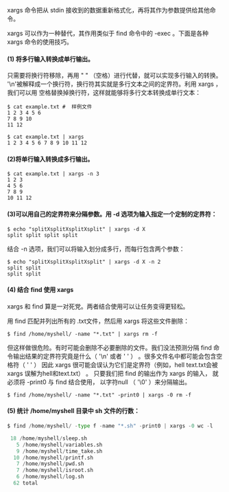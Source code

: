 xargs 命令把从 stdin 接收到的数据重新格式化，再将其作为参数提供给其他命令。

xargs 可以作为一种替代，其作用类似于 find 命令中的  -exec 。下面是各种 xargs 命令的使用技巧。

#### \(1\) 将多行输入转换成单行输出。

只需要将换行符移除，再用 " " （空格）进行代替，就可以实现多行输入的转换。 '\n'被解释成一个换行符，换行符其实就是多行文本之间的定界符。利用 xargs ，我们可以用 空格替换掉换行符，这样就能够将多行文本转换成单行文本：

```
$ cat example.txt #  样例文件
1 2 3 4 5 6
7 8 9 10
11 12

$ cat example.txt | xargs
1 2 3 4 5 6 7 8 9 10 11 12
```

#### \(2\)将单行输入转换成多行输出。

```
$ cat example.txt | xargs -n 3
1 2 3
4 5 6
7 8 9
10 11 12
```

#### \(3\)可以用自己的定界符来分隔参数。用 -d 选项为输入指定一个定制的定界符：

```
$ echo "splitXsplitXsplitXsplit" | xargs -d X
split split split split
```

结合 -n 选项，我们可以将输入划分成多行，而每行包含两个参数：

```
$ echo "splitXsplitXsplitXsplit" | xargs -d X -n 2
split split
split split
```

#### \(4\) 结合 find 使用 xargs

xargs 和 find 算是一对死党。两者结合使用可以让任务变得更轻松。

用 find 匹配并列出所有的 .txt文件，然后用 xargs 将这些文件删除：

```
$ find /home/myshell/ -name "*.txt" | xargs rm -f
```

但这样做很危险。有时可能会删除不必要删除的文件。我们没法预测分隔 find 命令输出结果的定界符究竟是什么（ '\n' 或者 ' ' ） 。很多文件名中都可能会包含空格符（ ' ' ） 因此 xargs 很可能会误认为它们是定界符（例如，hell text.txt会被 xargs 误解为hell和text.txt） 。 只要我们把 find 的输出作为 xargs 的输入， 就必须将  -print0 与 find 结合使用， 以字符null （ '\0' ）来分隔输出。

```
$ find /home/myshell/ -name "*.txt" -print0 | xargs -0 rm -f
```

#### \(5\) 统计 /home/myshell 目录中 sh 文件的行数：

```py
$ find /home/myshell/ -type f -name "*.sh" -print0 | xargs -0 wc -l

 18 /home/myshell/sleep.sh
   5 /home/myshell/variables.sh
   9 /home/myshell/time_take.sh
  10 /home/myshell/printf.sh
   7 /home/myshell/pwd.sh
   7 /home/myshell/isroot.sh
   6 /home/myshell/log.sh
  62 total
```



